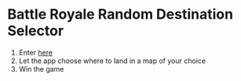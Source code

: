 # Battle Royale Random Destination Selector

1. Enter [here](https://peekabooty.github.io/)
2. Let the app choose where to land in a map of your choice
3. Win the game
